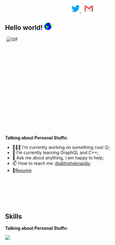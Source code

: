 <p align='center'>
  <a href="https://twitter.com/stevrob790">
    <img width="27px" src="https://github.com/SatYu26/SatYu26/blob/master/Assets/Twitter.svg" />
  </a>&nbsp;&nbsp;
  <a href="mailto:stevenrobledo790@gmail.com">
    <img width="27px" src="https://github.com/SatYu26/SatYu26/blob/master/Assets/Gmail.svg" />
  </a>
</p>


 
## Hello world!  <img src="https://github.com/SatYu26/SatYu26/blob/master/Assets/Earth.gif" width="24px">

<img align="right" alt="GIF" src="https://github.com/abhisheknaiidu/abhisheknaiidu/blob/master/code.gif?raw=true" width="500" height="320" />


**Talking about Personal Stuffs:**

- 👨🏽‍💻 I’m currently working on something cool :wink:;
- 🌱 I’m currently learning GraphQL and C++; 
- 💬 Ask me about anything, I am happy to help;
- 📫 How to reach me: [@abhisheknaiidu](https://twitter.com/abhisheknaiidu);
- 📝[Resume](https://drive.google.com/file/d/1sZ5DFLoYLKvJmgoyJc6VZs-JYROl7A9o/view)

<br/>
<br/>
<br/>
<br/>
<br/>

## Skills

**Talking about Personal Stuffs:**

<img src="https://devicons.github.io/devicon/devicon.git/icons/angularjs/angularjs-original.svg" height="40"/>
